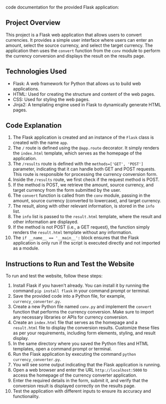 code documentation for the provided Flask application:

## Project Overview
This project is a Flask web application that allows users to convert currencies. It provides a simple user interface where users can enter an amount, select the source currency, and select the target currency. The application then uses the `convert` function from the `conv` module to perform the currency conversion and displays the result on the results page.

## Technologies Used
- Flask: A web framework for Python that allows us to build web applications.
- HTML: Used for creating the structure and content of the web pages.
- CSS: Used for styling the web pages.
- Jinja2: A templating engine used in Flask to dynamically generate HTML pages.

## Code Explanation
1. The Flask application is created and an instance of the `Flask` class is created with the name `app`.
2. The `/` route is defined using the `@app.route` decorator. It simply renders the `index.html` template, which serves as the homepage of the application.
3. The `/results` route is defined with the `methods=['GET', 'POST']` parameter, indicating that it can handle both GET and POST requests. This route is responsible for processing the currency conversion form.
4. Inside the `/results` route, we first check if the request method is POST.
5. If the method is POST, we retrieve the amount, source currency, and target currency from the form submitted by the user.
6. The `convert` function is called from the `conv` module, passing in the amount, source currency (converted to lowercase), and target currency.
7. The result, along with other relevant information, is stored in the `info` list.
8. The `info` list is passed to the `result.html` template, where the result and other information are displayed.
9. If the method is not POST (i.e., a GET request), the function simply renders the `result.html` template without any information.
10. The `if __name__ == '__main__':` block ensures that the Flask application is only run if the script is executed directly and not imported as a module.

## Instructions to Run and Test the Website
To run and test the website, follow these steps:

1. Install Flask if you haven't already. You can install it by running the command `pip install flask` in your command prompt or terminal.
2. Save the provided code into a Python file, for example, `currency_converter.py`.
3. Create a new Python file named `conv.py` and implement the `convert` function that performs the currency conversion. Make sure to import any necessary libraries or APIs for currency conversion.
4. Create an `index.html` file that serves as the homepage and a `result.html` file to display the conversion results. Customize these files as per your requirements, including form elements, styling, and result display.
5. In the same directory where you saved the Python files and HTML templates, open a command prompt or terminal.
6. Run the Flask application by executing the command `python currency_converter.py`.
7. You will see some output indicating that the Flask application is running.
8. Open a web browser and enter the URL `http://localhost:5000` to access the homepage of the currency converter application.
9. Enter the required details in the form, submit it, and verify that the conversion result is displayed correctly on the results page.
10. Test the application with different inputs to ensure its accuracy and functionality.
